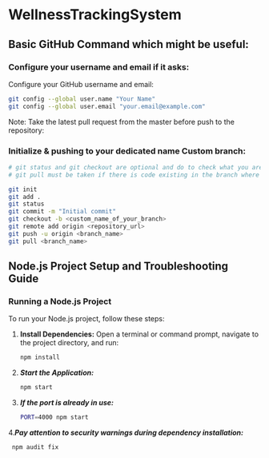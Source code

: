 # WellnessTrackingSystem

## Basic GitHub Command  which might be useful:

### Configure your username and email if it asks:

Configure your GitHub username and email:

```bash
git config --global user.name "Your Name"
git config --global user.email "your.email@example.com"

```


Note: Take the latest pull request from the master before push to the repository:

### Initialize & pushing to your dedicated name Custom branch:

```bash
# git status and git checkout are optional and do to check what you are pushing and adding a custom branch respectively.
# git pull must be taken if there is code existing in the branch where you are pushing

git init
git add .
git status                  
git commit -m "Initial commit"
git checkout -b <custom_name_of_your_branch>    
git remote add origin <repository_url>
git push -u origin <branch_name>
git pull <branch_name>

```


## Node.js Project Setup and Troubleshooting Guide

### Running a Node.js Project

To run your Node.js project, follow these steps:

1. **Install Dependencies:**
   Open a terminal or command prompt, navigate to the project directory, and run:

   ```bash
   npm install


2. ***Start the Application:***
   ```bash
   npm start

   
3. ***If the port is already in use:***
   ```bash
   PORT=4000 npm start
4.***Pay attention to security warnings during dependency installation:***
  ```bash
   npm audit fix
   ```







